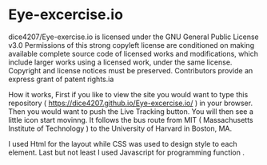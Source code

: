 # Eye-excercise.io

dice4207/Eye-exercise.io is licensed under the GNU General Public License v3.0 Permissions of this strong copyleft license are conditioned on making available complete source code of licensed works and modifications, which include larger works using a licensed work, under the same license. Copyright and license notices must be preserved. Contributors provide an express grant of patent rights.ia

How it works, First if you like to view the site you would want to type this repository ( https://dice4207.github.io/Eye-excercise.io/ ) in your browser. Then you would want to push the Live Tracking button. You will then see a little icon start movinng. It follows the bus route from MIT ( Massachusetts Institute of Technology ) to the University of Harvard in Boston, MA.

I used Html for the layout while CSS was used to design style to each element. Last but not least I used Javascript for programming function .
